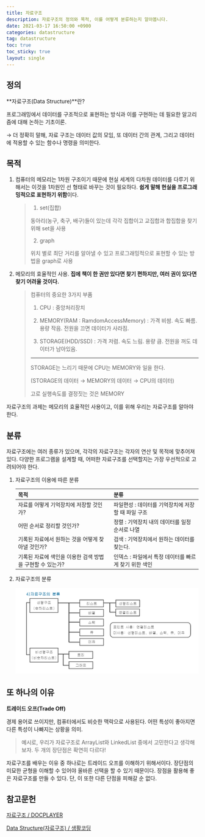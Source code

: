 ```yaml
---
title: 자료구조
description: 자료구조의 정의와 목적, 이를 어떻게 분류하는지 알아봅니다.
date: 2021-03-17 16:50:00 +0900
categories: datastructure
tag: datastructure
toc: true
toc_sticky: true
layout: single 
---
```


## 정의

**자료구조(Data Structure)**란?

프로그래밍에서 데이터를 구조적으로 표현하는 방식과 이를 구현하는 데 필요한 알고리즘에 대해 논하는 기초이론.

→ 더 정확히 말해, 자료 구조는 데이터 값의 모임, 또 데이터 간의 관계, 그리고 데이터에 적용할 수 있는 함수나 명령을 의미한다.



## 목적

1. 컴퓨터의 메모리는 1차원 구조이기 때문에 현실 세계의 다차원 데이터를 다루기 위해서는 이것을 1차원인 선 형태로 바꾸는 것이 필요하다. **쉽게 말해 현실을 프로그래밍적으로 표현하기 위함**이다.

   > 1) set(집합)
   >
   > 동아리(농구, 축구, 배구)들이 있는데 각각 집합이고 교집합과 합집합을 찾기 위해 set을 사용
   >
   > 2) graph
   >
   > 위치 별로 최단 거리를 알아낼 수 있고 프로그래밍적으로 표현할 수 있는 방법을 graph로 사용

2. 메모리의 효율적인 사용. **집에 책이 한 권만 있다면 찾기 편하지만, 여러 권이 있다면 찾기 어려울 것이다.**

   > 컴퓨터의 중요한 3가지 부품
   >
   > 1) CPU : 중앙처리장치
   >
   > 2) MEMORY(RAM : RamdomAccessMemory) : 가격 비쌈. 속도 빠름. 용량 작음. 전원을 끄면 데이터가 사라짐.
   >
   > 3) STORAGE(HDD/SSD) : 가격 저렴. 속도 느림. 용량 큼. 전원을 꺼도 데이터가 남아있음.
   >
   > ------
   >
   > STORAGE는 느리기 때문에 CPU는 MEMORY와 일을 한다.
   >
   > (STORAGE의 데이터 → MEMORY의 데이터 → CPU의 데이터)
   >
   > 고로 실행속도를 결정짓는 것은 MEMORY

자료구조의 과제는 메모리의 효율적인 사용이고, 이를 위해 우리는 자료구조를 알아야 한다.



## 분류

자료구조에는 여러 종류가 있으며, 각각의 자료구조는 각자의 연산 및 목적에 맞추어져 있다.
다양한 프로그램을 설계할 때, 어떠한 자료구조를 선택할지는 가장 우선적으로 고려되어야 한다.

1. 자료구조의 이용에 따른 분류

   | 목적                                                      | 분류                                                  |
   | --------------------------------------------------------- | ----------------------------------------------------- |
   | 자료를 어떻게 기억장치에 저장할 것인가?                   | 파일편성 : 데이터를 기억장치에 저장할 때 파일 구조    |
   | 어떤 순서로 정리할 것인가?                                | 정렬 : 기억장치 내의 데이터를 일정 순서로 나열        |
   | 기록된 자료에서 원하는 것을 어떻게 찾아낼 것인가?         | 검색 : 기억장치에서 원하는 데이터를 찾는다.           |
   | 기록된 자료에 색인을 이용한 검색 방법을 구현할 수 있는가? | 인덱스 : 파일에서 특정 데이터를 빠르게 찾기 위한 색인 |

   

2. 자료구조의 분류

   <p align="center">
       <img src="/images/2021-03-17/datastructure1.PNG" alt="" style="zoom: 100%;" />
   </p>



## 또 하나의 이유

**트레이드 오프(Trade Off)**

경제 용어로 쓰이지만, 컴퓨터에서도 비슷한 맥락으로 사용된다. 어떤 특성이 좋아지면 다른 특성이 나빠지는 상황을 의미.

> 예시로, 우리가 자료구조로  ArrayList와 LinkedList 중에서 고민한다고 생각해보자. 두 개의 장단점은 확연히 다르다!

자료구조를 배우는 이유 중 하나로는 트레이드 오프를 이해하기 위해서이다. 장단점의 미묘한 균형을 이해할 수 있어야 올바른 선택을 할 수 있기 때문이다. 장점을 활용해 좋은 자료구조를 만들 수 있다. 단, 이 또한 다른 단점을 피해갈 순 없다.



## 참고문헌

[자료구조 / DOCPLAYER](https://docsplayer.org/149815547-Ch06-%EC%9E%90%EB%A3%8C%EA%B5%AC%EC%A1%B0-hwp.html)  

[Data Structure(자료구조) / 생활코딩](https://opentutorials.org/module/1335)  
